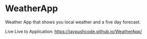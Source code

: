 # WeatherApp
Weather App that shows you local weather and a five day forecast.

Live Live to Application:
https://jaypushcode.github.io/WeatherApp/
